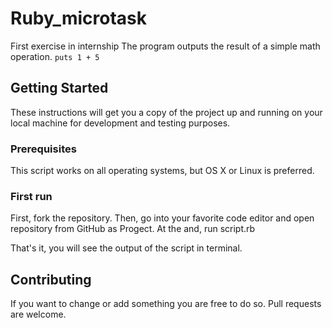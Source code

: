 # Ruby_microtask
First exercise in internship
The program outputs the result of a simple math operation.
`puts 1 + 5`


## Getting Started 
These instructions will get you a copy of the project up and running on your local machine for development and testing purposes. 

### Prerequisites
This script works on all operating systems, but OS X or Linux is preferred.

### First run
First, fork the repository. 
Then, go into your favorite code editor and open repository from GitHub as Progect.
At the and, run script.rb

That's it, you will see the output of the script in terminal. 


## Contributing

If you want to change or add something you are free to do so.
Pull requests are welcome. 
